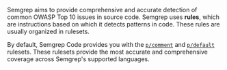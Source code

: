 Semgrep aims to provide comprehensive and accurate detection of common OWASP Top 10 issues in source code. Semgrep uses **rules**, which are instructions based on which it detects patterns in code. These rules are usually organized in rulesets.

By default, Semgrep Code provides you with the [<i class="fas fa-external-link fa-xs"></i> `p/comment`](https://semgrep.dev/p/comment) and [<i class="fas fa-external-link fa-xs"></i> `p/default`](https://semgrep.dev/p/default) rulesets. These rulesets provide the most accurate and comprehensive coverage across Semgrep's supported languages.

